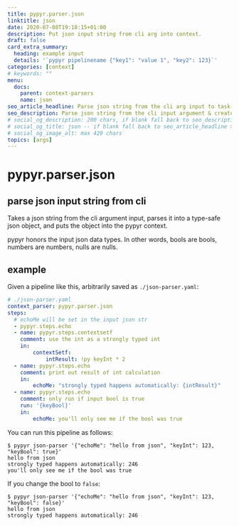 ```yaml
---
title: pypyr.parser.json
linktitle: json
date: 2020-07-08T19:18:15+01:00
description: Put json input string from cli arg into context.
draft: false
card_extra_summary:
  heading: example input
  details: '`pypyr pipelinename {"key1": "value 1", "key2": 123}`'
categories: [context]
# keywords: ""
menu:
  docs:
    parent: context-parsers
    name: json
seo_article_headline: Parse json string from the cli arg input to task-runner.
seo_description: Parse json string from the cli input argument & create a strongly typed dict object from those values.
# social_og_description: 200 chars, if blank fall back to seo_description then description
# social_og_title: json -- if blank fall back to seo_article_headline > .Title. Max 70 chars
# social_og_image_alt: max 420 chars
topics: [args]
---
```

# pypyr.parser.json
## parse json input string from cli
Takes a json string from the cli argument input, parses it into a type-safe 
json object, and puts the object into the pypyr context.

pypyr honors the input json data types. In other words, bools are bools, numbers
are numbers, nulls are nulls.

## example
Given a pipeline like this, arbitrarily saved as `./json-parser.yaml`:
```yaml
# ./json-parser.yaml
context_parser: pypyr.parser.json
steps:
  # echoMe will be set in the input json str
  - pypyr.steps.echo
  - name: pypyr.steps.contextsetf
    comment: use the int as a strongly typed int
    in:
        contextSetf:
            intResult: !py keyInt * 2
  - name: pypyr.steps.echo
    comment: print out result of int calculation
    in:
        echoMe: "strongly typed happens automatically: {intResult}"
  - name: pypyr.steps.echo
    comment: only run if input bool is true
    run: '{keyBool}'
    in:
        echoMe: you'll only see me if the bool was true
```

You can run this pipeline as follows:
```text
$ pypyr json-parser '{"echoMe": "hello from json", "keyInt": 123, "keyBool": true}'
hello from json
strongly typed happens automatically: 246
you'll only see me if the bool was true
```

If you change the bool to `false`:
```text
$ pypyr json-parser '{"echoMe": "hello from json", "keyInt": 123, "keyBool": false}'
hello from json
strongly typed happens automatically: 246
```